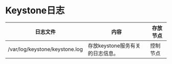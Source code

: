 # Keystone日志

|日志文件|内容|存放节点|
|----|--------|----------|
|/var/log/keystone/keystone.log|存放keystone服务有关的日志信息。|控制节点|
